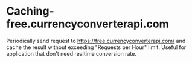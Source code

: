 # Caching-free.currencyconverterapi.com
Periodically send request to https://free.currencyconverterapi.com/ and cache the result without exceeding "Requests per Hour" limit. Useful for application that don't need realtime conversion rate.
